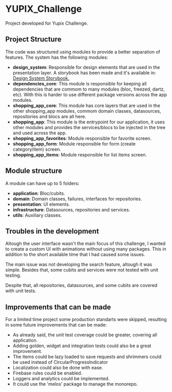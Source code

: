 
# YUPIX_Challenge

Project developed for Yupix Challenge.




## Project Structure

The code was structured using modules to provide a better separation of features. The system has the following modules:
* **design_system**: Responsible for design elements that are used in the presentation layer. A storybook has been made and it's available in: [Design System Storybook.](https://shopping-list-8820b.web.app/#/) 
* **dependencies_core**: This module is responsible for keeping all dependencies that are commom to many modules (bloc, freezed, dartz, etc). With this is harder to use different package versions across the app modules.
* **shopping_app_core**: This module has core layers that are used in the other shopping_app modules, commom domain classes, datasources, repositories and blocs are all here.
* **shopping_app**: This module is the entrypoint for our application, it uses other modules and provides the services/blocs to be injected in the tree and used across the app.
* **shopping_app_favorites**: Module responsible for favorite screen.
* **shopping_app_form**: Module responsible for form (create category/item) screen.
* **shopping_app_items**: Module responsible for list items screen.


## Module structure

A module can have up to 5 folders:
* **application**: Bloc/cubits.
* **domain**: Domain classes, failures, interfaces for repositories.
* **presentation**: UI elements.
* **infrastructure**: Datasources, repositories and services.
* **utils**: Auxiliary classes.


## Troubles in the development

Altough the user interface wasn't the main focus of this challenge, I wanted to create a custom UI with animations without using many packages. This in addition to the short available time that I had caused some issues. 

The main issue was not developing the search feature, altough it was simple. Besides that, some cubits and services were not tested with unit testing.

Despite that, all repositories, datasources, and some cubits are covered with unit tests.

## Improvements that can be made

For a limited time project some production standarts were skipped, resulting in some future improvements that can be made:

* As already said, the unit test coverage could be greater, covering all application. 
* Adding golden, widget and integration tests could also be a great improvement.
* The items could be lazy loaded to save requests and shrimmers could be used instead of CircularProgressIndicator
* Localization could also be done with ease.
* Firebase rules could be enabled.
* Loggers and analytics could be implemented.
* It could use the 'melos' package to manage the monorepo.

